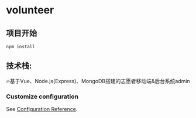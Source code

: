 # volunteer

## 项目开始
```
npm install
```
## 技术栈:
  🔥基于Vue、Node.js(Express)、MongoDB搭建的志愿者移动端&后台系统admin
  
### Customize configuration
See [Configuration Reference](https://cli.vuejs.org/config/).